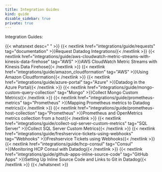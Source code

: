 ```yaml
---
title: Integration Guides
kind: guide
disable_sidebar: true
private: true
---
```


Integration Guides:

{{< whatsnext desc=" " >}}
    {{< nextlink href="integrations/guide/requests" tag="documentation" >}}Request Datadog Integrations{{< /nextlink >}}
    {{< nextlink href="integrations/guide/aws-cloudwatch-metric-streams-with-kinesis-data-firehose" tag="AWS" >}}AWS CloudWatch Metric Streams with Kinesis Data Firehose{{< /nextlink >}}
    {{< nextlink href="integrations/guide/amazon_cloudformation" tag="AWS" >}}Using Amazon Cloudformation{{< /nextlink >}}
    {{< nextlink href="integrations/guide/azure-portal" tag="Azure" >}}Datadog in the Azure Portal{{< /nextlink >}}
    {{< nextlink href="integrations/guide/mongo-custom-query-collection" tag="Mongo" >}}Collect Mongo Custom Metrics{{< /nextlink >}}
    {{< nextlink href="integrations/guide/prometheus-metrics" tag="Prometheus" >}}Mapping Prometheus metrics to Datadog metrics{{< /nextlink >}}
    {{< nextlink href="integrations/guide/prometheus-host-collection" tag="Prometheus" >}}Prometheus and OpenMetrics metrics collection from a host{{< /nextlink >}}
    {{< nextlink href="integrations/guide/collect-sql-server-custom-metrics" tag="SQL Server" >}}Collect SQL Server Custom Metrics{{< /nextlink >}}
    {{< nextlink href="integrations/guide/freshservice-tickets-using-webhooks" tag="Webhooks" >}}Freshservice Tickets using Webhooks{{< /nextlink >}}
    {{< nextlink href="integrations/guide/hcp-consul" tag="Consul" >}}Monitoring HCP Consul with Datadog{{< /nextlink >}}
    {{< nextlink href="integrations/guide/github-apps-inline-source-code" tag="GitHub Apps" >}}Setting Up Inline Source Code and Links to Git in Datadog{{< /nextlink >}}
{{< /whatsnext >}}
